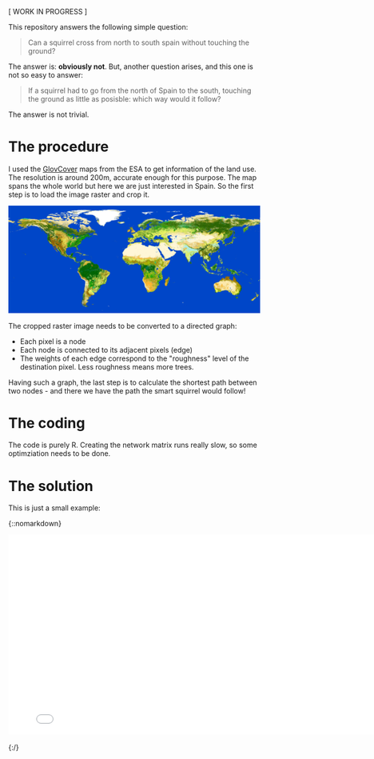 [ WORK IN PROGRESS ]

This repository answers the following simple question:

> Can a squirrel cross from north to south spain without touching the ground?

The answer is: **obviously not**. But, another question arises, and this one is not so easy to answer:

> If a squirrel had to go from the north of Spain to the south, touching the ground as little as posisble: which way would it follow?

The answer is not trivial.

# The procedure

I used the [GlovCover](http://due.esrin.esa.int/page_globcover.php) maps from the ESA to get information of the land use. The resolution is around 200m, accurate enough for this purpose. The map spans the whole world but here we are just interested in Spain. So the first step is to load the image raster and crop it.

![GlobCover map of the world](GlobCover2009_Preview.jpg)

The cropped raster image needs to be converted to a directed graph:

  * Each pixel is a node
  * Each node is connected to its adjacent pixels (edge)
  * The weights of each edge correspond to the "roughness" level of the destination pixel. Less roughness means more trees.
  
Having such a graph, the last step is to calculate the shortest path between two nodes - and there we have the path the smart squirrel would follow!

# The coding

The code is purely R. Creating the network matrix runs really slow, so some optimziation needs to be done.

# The solution

This is just a small example:

{::nomarkdown}

<iframe src="example.html" height="400" width="800" allowfullscreen="" frameborder="0"> </iframe>

{:/}

